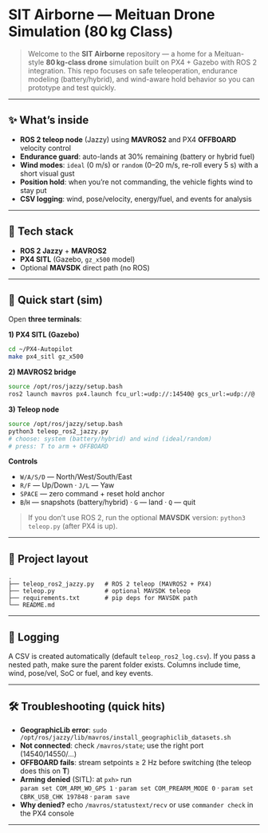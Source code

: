 # SIT Airborne — Meituan Drone Simulation (80 kg Class)

> Welcome to the **SIT Airborne** repository — a home for a Meituan-style **80 kg-class drone** simulation built on PX4 + Gazebo with ROS 2 integration. This repo focuses on safe teleoperation, endurance modeling (battery/hybrid), and wind-aware hold behavior so you can prototype and test quickly.

---

## ✨ What’s inside
- **ROS 2 teleop node** (Jazzy) using **MAVROS2** and PX4 **OFFBOARD** velocity control
- **Endurance guard**: auto-lands at 30% remaining (battery or hybrid fuel)
- **Wind modes**: `ideal` (0 m/s) or `random` (0–20 m/s, re-roll every 5 s) with a short visual gust
- **Position hold**: when you’re not commanding, the vehicle fights wind to stay put
- **CSV logging**: wind, pose/velocity, energy/fuel, and events for analysis

---

## 🧱 Tech stack
- **ROS 2 Jazzy** + **MAVROS2**
- **PX4 SITL** (Gazebo, `gz_x500` model)
- Optional **MAVSDK** direct path (no ROS)

---

## 🚀 Quick start (sim)
Open **three terminals**:

**1) PX4 SITL (Gazebo)**
```bash
cd ~/PX4-Autopilot
make px4_sitl gz_x500
```

**2) MAVROS2 bridge**
```bash
source /opt/ros/jazzy/setup.bash
ros2 launch mavros px4.launch fcu_url:=udp://:14540@ gcs_url:=udp://@
```

**3) Teleop node**
```bash
source /opt/ros/jazzy/setup.bash
python3 teleop_ros2_jazzy.py
# choose: system (battery/hybrid) and wind (ideal/random)
# press: T to arm + OFFBOARD
```

**Controls**
- `W/A/S/D` — North/West/South/East  
- `R/F` — Up/Down · `J/L` — Yaw  
- `SPACE` — zero command + reset hold anchor  
- `B`/`H` — snapshots (battery/hybrid) · `G` — land · `Q` — quit

> If you don’t use ROS 2, run the optional **MAVSDK** version: `python3 teleop.py` (after PX4 is up).

---

## 📂 Project layout
```
.
├── teleop_ros2_jazzy.py   # ROS 2 teleop (MAVROS2 + PX4)
├── teleop.py              # optional MAVSDK teleop
├── requirements.txt       # pip deps for MAVSDK path
└── README.md
```

---

## 🧪 Logging
A CSV is created automatically (default `teleop_ros2_log.csv`). If you pass a nested path, make sure the parent folder exists. Columns include time, wind, pose/vel, SoC or fuel, and key events.

---

## 🛠 Troubleshooting (quick hits)
- **GeographicLib error**: `sudo /opt/ros/jazzy/lib/mavros/install_geographiclib_datasets.sh`
- **Not connected**: check `/mavros/state`; use the right port (14540/14550/…)
- **OFFBOARD fails**: stream setpoints ≥ 2 Hz before switching (the teleop does this on **T**)
- **Arming denied** (SITL): at `pxh>` run  
  `param set COM_ARM_WO_GPS 1` · `param set COM_PREARM_MODE 0` · `param set CBRK_USB_CHK 197848` · `param save`
- **Why denied?** echo `/mavros/statustext/recv` or use `commander check` in the PX4 console

---
